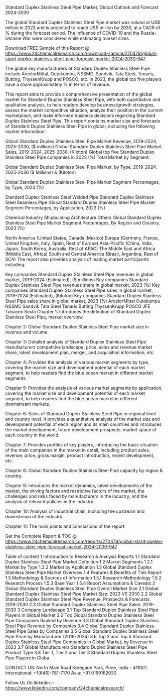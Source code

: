 Standard Duplex Stainless Steel Pipe Market, Global Outlook and Forecast 2024-2030

The global Standard Duplex Stainless Steel Pipe market was valued at US$ million in 2023 and is projected to reach US$ million by 2030, at a CAGR of % during the forecast period. The influence of COVID-19 and the Russia-Ukraine War were considered while estimating market sizes.

Download FREE Sample of this Report @ https://www.24chemicalresearch.com/download-sample/270479/global-stard-duplex-stainless-steel-pipe-forecast-market-2024-2030-947

The global key manufacturers of Standard Duplex Stainless Steel Pipe include ArcelorMittal, Outokumpu, NSSMC, Sandvik, Tata Steel, Tenaris, Butting, ThyssenKrupp and POSCO, etc. in 2023, the global top five players have a share approximately % in terms of revenue.

This report aims to provide a comprehensive presentation of the global market for Standard Duplex Stainless Steel Pipe, with both quantitative and qualitative analysis, to help readers develop business/growth strategies, assess the market competitive situation, analyze their position in the current marketplace, and make informed business decisions regarding Standard Duplex Stainless Steel Pipe. This report contains market size and forecasts of Standard Duplex Stainless Steel Pipe in global, including the following market information:

Global Standard Duplex Stainless Steel Pipe Market Revenue, 2019-2024, 2025-2030, ($ millions)
Global Standard Duplex Stainless Steel Pipe Market Sales, 2019-2024, 2025-2030, (Kiloton)
Global top five Standard Duplex Stainless Steel Pipe companies in 2023 (%)
Total Market by Segment:

Global Standard Duplex Stainless Steel Pipe Market, by Type, 2019-2024, 2025-2030 ($ Millions) & (Kiloton)

Global Standard Duplex Stainless Steel Pipe Market Segment Percentages, by Type, 2023 (%)

Standard Duplex Stainless Steel Welded Pipe
Standard Duplex Stainless Steel Seamless Pipe
Global Standard Duplex Stainless Steel Pipe Market Segment Percentages, by Application, 2023 (%)

Chemical Industry
Shipbuilding
Architecture
Others
Global Standard Duplex Stainless Steel Pipe Market Segment Percentages, By Region and Country, 2023 (%)

North America (United States, Canada, Mexico)
Europe (Germany, France, United Kingdom, Italy, Spain, Rest of Europe)
Asia-Pacific (China, India, Japan, South Korea, Australia, Rest of APAC)
The Middle East and Africa (Middle East, Africa)
South and Central America (Brazil, Argentina, Rest of SCA)
The report also provides analysis of leading market participants including:

Key companies Standard Duplex Stainless Steel Pipe revenues in global market, 2019-2024 (Estimated), ($ millions)
Key companies Standard Duplex Stainless Steel Pipe revenues share in global market, 2023 (%)
Key companies Standard Duplex Stainless Steel Pipe sales in global market, 2019-2024 (Estimated), (Kiloton)
Key companies Standard Duplex Stainless Steel Pipe sales share in global market, 2023 (%)
ArcelorMittal
Outokumpu
NSSMC
Sandvik
Tata Steel
Tenaris
Butting
ThyssenKrupp
POSCO
JFE
Tubacex
Sosta
Chapter 1: Introduces the definition of Standard Duplex Stainless Steel Pipe, market overview.

Chapter 2: Global Standard Duplex Stainless Steel Pipe market size in revenue and volume.

Chapter 3: Detailed analysis of Standard Duplex Stainless Steel Pipe manufacturers competitive landscape, price, sales and revenue market share, latest development plan, merger, and acquisition information, etc.

Chapter 4: Provides the analysis of various market segments by type, covering the market size and development potential of each market segment, to help readers find the blue ocean market in different market segments.

Chapter 5: Provides the analysis of various market segments by application, covering the market size and development potential of each market segment, to help readers find the blue ocean market in different downstream markets.

Chapter 6: Sales of Standard Duplex Stainless Steel Pipe in regional level and country level. It provides a quantitative analysis of the market size and development potential of each region and its main countries and introduces the market development, future development prospects, market space of each country in the world.

Chapter 7: Provides profiles of key players, introducing the basic situation of the main companies in the market in detail, including product sales, revenue, price, gross margin, product introduction, recent development, etc.

Chapter 8: Global Standard Duplex Stainless Steel Pipe capacity by region & country.

Chapter 9: Introduces the market dynamics, latest developments of the market, the driving factors and restrictive factors of the market, the challenges and risks faced by manufacturers in the industry, and the analysis of relevant policies in the industry.

Chapter 10: Analysis of industrial chain, including the upstream and downstream of the industry.

Chapter 11: The main points and conclusions of the report.

Get the Complete Report & TOC @ https://www.24chemicalresearch.com/reports/270479/global-stard-duplex-stainless-steel-pipe-forecast-market-2024-2030-947

Table of content
1 Introduction to Research & Analysis Reports
1.1 Standard Duplex Stainless Steel Pipe Market Definition
1.2 Market Segments
1.2.1 Market by Type
1.2.2 Market by Application
1.3 Global Standard Duplex Stainless Steel Pipe Market Overview
1.4 Features & Benefits of This Report
1.5 Methodology & Sources of Information
1.5.1 Research Methodology
1.5.2 Research Process
1.5.3 Base Year
1.5.4 Report Assumptions & Caveats
2 Global Standard Duplex Stainless Steel Pipe Overall Market Size
2.1 Global Standard Duplex Stainless Steel Pipe Market Size: 2023 VS 2030
2.2 Global Standard Duplex Stainless Steel Pipe Revenue, Prospects & Forecasts: 2019-2030
2.3 Global Standard Duplex Stainless Steel Pipe Sales: 2019-2030
3 Company Landscape
3.1 Top Standard Duplex Stainless Steel Pipe Players in Global Market
3.2 Top Global Standard Duplex Stainless Steel Pipe Companies Ranked by Revenue
3.3 Global Standard Duplex Stainless Steel Pipe Revenue by Companies
3.4 Global Standard Duplex Stainless Steel Pipe Sales by Companies
3.5 Global Standard Duplex Stainless Steel Pipe Price by Manufacturer (2019-2024)
3.6 Top 3 and Top 5 Standard Duplex Stainless Steel Pipe Companies in Global Market, by Revenue in 2023
3.7 Global Manufacturers Standard Duplex Stainless Steel Pipe Product Type
3.8 Tier 1, Tier 2 and Tier 3 Standard Duplex Stainless Steel Pipe Players in Globa

CONTACT US:
North Main Road Koregaon Park, Pune, India - 411001.
International: +1(646)-781-7170
Asia: +91 9169162030

Follow Us On linkedin :- https://www.linkedin.com/company/24chemicalresearch/

